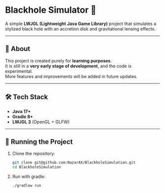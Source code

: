 # Blackhole Simulator 🌌

A simple **LWJGL (Lightweight Java Game Library)** project that simulates a stylized black hole with an accretion disk and gravitational lensing effects.

---

## 📖 About
This project is created purely for **learning purposes**.  
It is still in a **very early stage of development**, and the code is experimental.  
More features and improvements will be added in future updates.

---

## 🛠 Tech Stack
- **Java 17+**
- **Gradle 8+**
- **LWJGL 3** (OpenGL + GLFW)

---

## 🚀 Running the Project
1. Clone the repository:
   ```bash
   git clone git@github.com:NazarAX/BlackholeSimulation.git
   cd BlackholeSimulation
2. Run with gradle:
   ```bash
   ./gradlew run
